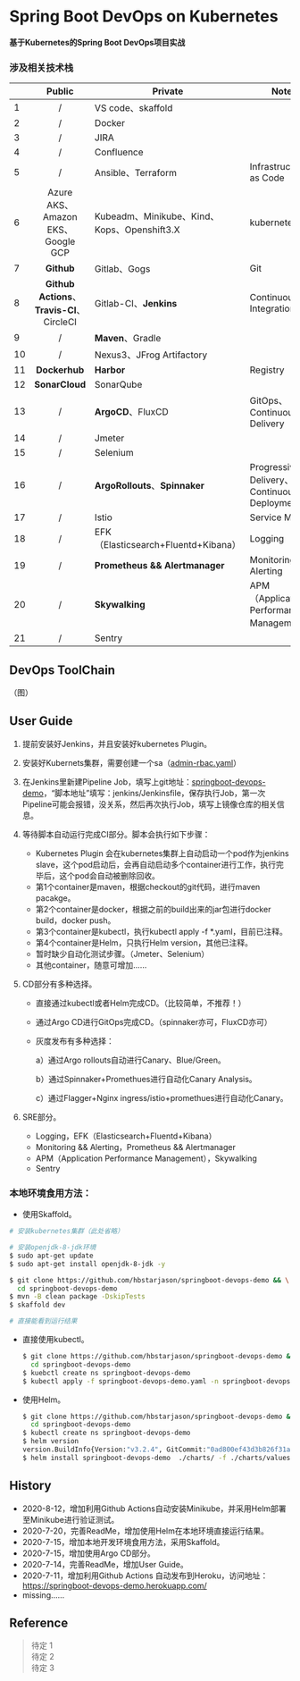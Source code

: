 # Spring Boot DevOps on Kubernetes

**基于Kubernetes的Spring Boot DevOps项目实战**

### 涉及相关技术栈
|      |                      Public                      | Private                                     | Note                                        |
| ---- | :----------------------------------------------: | ------------------------------------------- | ------------------------------------------- |
| 1    |                        /                         | VS code、skaffold                           |                                             |
| 2    |                        /                         | Docker                                      |                                             |
| 3    |                        /                         | JIRA                                        |                                             |
| 4    |                        /                         | Confluence                                  |                                             |
| 5    |                        /                         | Ansible、Terraform                          | Infrastructure as Code                      |
| 6    |        Azure AKS、Amazon EKS、Google GCP         | Kubeadm、Minikube、Kind、Kops、Openshift3.X | kubernetes                                  |
| 7    |                    **Github**                    | Gitlab、Gogs                                | Git                                         |
| 8    | **Github Actions**、<br/>**Travis-CI**、CircleCI | Gitlab-CI、**Jenkins**                      | Continuous Integration                      |
| 9    |                        /                         | **Maven**、Gradle                           |                                             |
| 10   |                        /                         | Nexus3、JFrog Artifactory                   |                                             |
| 11   |                  **Dockerhub**                   | **Harbor**                                  | Registry                                    |
| 12   |                  **SonarCloud**                  | SonarQube                                   |                                             |
| 13   |                        /                         | **ArgoCD**、FluxCD                          | GitOps、Continuous Delivery                 |
| 14   |                        /                         | Jmeter                                      |                                             |
| 15   |                        /                         | Selenium                                    |                                             |
| 16   |                        /                         | **ArgoRollouts**、**Spinnaker**             | Progressive Delivery、Continuous Deployment |
| 17   |                        /                         | Istio                                       | Service Mesh                                |
| 18   |                        /                         | EFK（Elasticsearch+Fluentd+Kibana）         | Logging                                     |
| 19   |                        /                         | **Prometheus && Alertmanager**              | Monitoring && Alerting                      |
| 20   |                        /                         | **Skywalking**                              | APM（Application Performance Management）   |
| 21   |                        /                         | Sentry                                      |                                             |

## DevOps ToolChain
（图）

## User Guide

1. 提前安装好Jenkins，并且安装好kubernetes Plugin。

2. 安装好Kubernets集群，需要创建一个sa（[admin-rbac.yaml](https://github.com/hbstarjason/springboot-devops-demo/blob/master/jenkins/admin-rbac.yaml)）

3. 在Jenkins里新建Pipeline Job，填写上git地址：[springboot-devops-demo](https://github.com/hbstarjason/springboot-devops-demo)，“脚本地址”填写：jenkins/Jenkinsfile，保存执行Job，第一次Pipeline可能会报错，没关系，然后再次执行Job，填写上镜像仓库的相关信息。

4. 等待脚本自动运行完成CI部分。脚本会执行如下步骤：

   - Kubernetes Plugin 会在kubernetes集群上自动启动一个pod作为jenkins slave，这个pod启动后，会再自动启动多个container进行工作，执行完毕后，这个pod会自动被删除回收。
   - 第1个container是maven，根据checkout的git代码，进行maven pacakge。
   - 第2个container是docker，根据之前的build出来的jar包进行docker build，docker push。
   - 第3个container是kubectl，执行kubectl apply -f  *.yaml，目前已注释。
   - 第4个container是Helm，只执行Helm version，其他已注释。
   - 暂时缺少自动化测试步骤。（Jmeter、Selenium）
   - 其他container，随意可增加……

5. CD部分有多种选择。

   - 直接通过kubectl或者Helm完成CD。（比较简单，不推荐！）

   - 通过Argo CD进行GitOps完成CD。（spinnaker亦可，FluxCD亦可）

   - 灰度发布有多种选择：

     a）通过Argo rollouts自动进行Canary、Blue/Green。

     b）通过Spinnaker+Promethues进行自动化Canary Analysis。

     c）通过Flagger+Nginx ingress/istio+promethues进行自动化Canary。

6. SRE部分。

   - Logging，EFK（Elasticsearch+Fluentd+Kibana）
   - Monitoring && Alerting，Prometheus && Alertmanager
   - APM（Application Performance Management），Skywalking
   - Sentry

### 本地环境食用方法：

- 使用Skaffold。

```bash
# 安装kubernetes集群（此处省略）

# 安装openjdk-8-jdk环境
$ sudo apt-get update
$ sudo apt-get install openjdk-8-jdk -y

$ git clone https://github.com/hbstarjason/springboot-devops-demo && \
  cd springboot-devops-demo
$ mvn -B clean package -DskipTests
$ skaffold dev  

# 直接能看到运行结果
```

- 直接使用kubectl。

  ```bash
  $ git clone https://github.com/hbstarjason/springboot-devops-demo && \
    cd springboot-devops-demo
  $ kuebctl create ns springboot-devops-demo
  $ kubectl apply -f springboot-devops-demo.yaml -n springboot-devops-demo  
  ```

- 使用Helm。

  ```bash
  $ git clone https://github.com/hbstarjason/springboot-devops-demo && \
    cd springboot-devops-demo
  $ kubectl create ns springboot-devops-demo
  $ helm version
  version.BuildInfo{Version:"v3.2.4", GitCommit:"0ad800ef43d3b826f31a5ad8dfbb4fe05d143688", GitTreeState:"clean", GoVersion:"go1.13.12"}
  $ helm install springboot-devops-demo  ./charts/ -f ./charts/values.yaml --namespace springboot-devops-demo
  ```

  

## History

- 2020-8-12，增加利用Github Actions自动安装Minikube，并采用Helm部署至Minikube进行验证测试。
- 2020-7-20，完善ReadMe，增加使用Helm在本地环境直接运行结果。
- 2020-7-15，增加本地开发环境食用方法，采用Skaffold。
- 2020-7-15，增加使用Argo CD部分。
- 2020-7-14，完善ReadMe，增加User Guide。
- 2020-7-11，增加利用Github Actions 自动发布到Heroku，访问地址：https://springboot-devops-demo.herokuapp.com/
- missing……

## Reference 

>待定 1  
>待定 2  
>待定 3     


